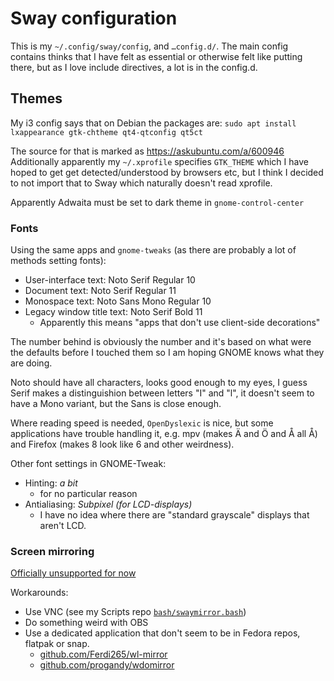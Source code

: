 # Sway configuration

This is my `~/.config/sway/config`, and `…config.d/`. The main config contains
thinks that I have felt as essential or otherwise felt like putting there,
but as I love include directives, a lot is in the config.d.

## Themes

My i3 config says that on Debian the packages are:
`sudo apt install lxappearance gtk-chtheme qt4-qtconfig qt5ct`

The source for that is marked as https://askubuntu.com/a/600946
Additionally apparently my `~/.xprofile` specifies `GTK_THEME` which
I have hoped to get get detected/understood by browsers etc, but I think
I decided to not import that to Sway which naturally doesn't read xprofile.

Apparently Adwaita must be set to dark theme in `gnome-control-center`

### Fonts

Using the same apps and `gnome-tweaks` (as there are probably a lot of
methods setting fonts):

- User-interface text: Noto Serif Regular 10
- Document text: Noto Serif Regular 11
- Monospace text: Noto Sans Mono Regular 10
- Legacy window title text: Noto Serif Bold 11
	- Apparently this means "apps that don't use client-side decorations"

The number behind is obviously the number and it's based on what were the
defaults before I touched them so I am hoping GNOME knows what they are
doing.

Noto should have all characters, looks good enough to my eyes, I guess Serif
makes a distinguishion between letters "I" and "l", it doesn't seem to have
a Mono variant, but the Sans is close enough.

Where reading speed is needed, `OpenDyslexic` is nice, but some applications
have trouble handling it, e.g. mpv (makes Ä and Ö and Å all Å) and Firefox
(makes 8 look like 6 and other weirdness).

Other font settings in GNOME-Tweak:

- Hinting: _a bit_
	- for no particular reason
- Antialiasing: _Subpixel (for LCD-displays)_
	- I have no idea where there are "standard grayscale" displays that aren't
	LCD.

### Screen mirroring

[Officially unsupported for now]()

Workarounds:

- Use VNC (see my Scripts repo [`bash/swaymirror.bash`](https://gitea.blesmrt.net/mikaela/scripts/src/branch/master/bash/swaymirror.bash))
- Do something weird with OBS
- Use a dedicated application that don't seem to be in Fedora repos, flatpak
	or snap.
	- [github.com/Ferdi265/wl-mirror](https://github.com/Ferdi265/wl-mirror)
	- [github.com/progandy/wdomirror](https://github.com/progandy/wdomirror)
